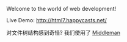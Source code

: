 Welcome to the world of web development!

Live Demo: http://html7.happycasts.net/

对文件树结构感到奇怪? 我们使用了 [Middleman](http://middlemanapp.com/)
